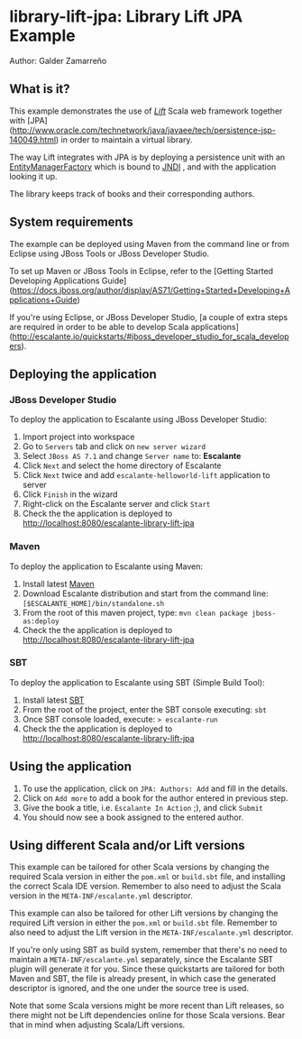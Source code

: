 # library-lift-jpa: Library Lift JPA Example

Author: Galder Zamarreño

## What is it?

This example demonstrates the use of [*Lift*](http://liftweb.net/) Scala web
framework together with [JPA]
(http://www.oracle.com/technetwork/java/javaee/tech/persistence-jsp-140049.html)
in order to maintain a virtual library.

The way Lift integrates with JPA is by deploying a persistence unit with an
[EntityManagerFactory](http://docs.oracle.com/javaee/6/api/javax/persistence/EntityManagerFactory.html)
which is bound to [JNDI](http://www.oracle.com/technetwork/java/jndi/index.html)
, and with the application looking it up.

The library keeps track of books and their corresponding authors.

## System requirements

The example can be deployed using Maven from the command line or from Eclipse
using JBoss Tools or JBoss Developer Studio.

To set up Maven or JBoss Tools in Eclipse, refer to the
[Getting Started Developing Applications Guide]
(https://docs.jboss.org/author/display/AS71/Getting+Started+Developing+Applications+Guide)

If you're using Eclipse, or JBoss Developer Studio,
[a couple of extra steps are required in order to be able to develop Scala applications]
(http://escalante.io/quickstarts/#jboss_developer_studio_for_scala_developers).

## Deploying the application

### JBoss Developer Studio

To deploy the application to Escalante using JBoss Developer Studio:

1. Import project into workspace
2. Go to `Servers` tab and click on `new server wizard`
3. Select `JBoss AS 7.1` and change `Server name` to: **Escalante**
4. Click `Next` and select the home directory of Escalante
5. Click `Next` twice and add `escalante-helloworld-lift` application to server
6. Click `Finish` in the wizard
7. Right-click on the Escalante server and click `Start`
8. Check the the application is deployed to
<http://localhost:8080/escalante-library-lift-jpa>

### Maven

To deploy the application to Escalante using Maven:

1. Install latest [Maven](http://maven.apache.org/download.cgi)
2. Download Escalante distribution and start from the command line:
`[$ESCALANTE_HOME]/bin/standalone.sh`
3. From the root of this maven project, type:
`mvn clean package jboss-as:deploy`
4. Check the the application is deployed to
<http://localhost:8080/escalante-library-lift-jpa>

### SBT

To deploy the application to Escalante using SBT (Simple Build Tool):

1. Install latest [SBT](http://www.scala-sbt.org/release/docs/Getting-Started/Setup.html)
2. From the root of the project, enter the SBT console executing: `sbt`
3. Once SBT console loaded, execute:
`> escalante-run`
4. Check the the application is deployed to
<http://localhost:8080/escalante-library-lift-jpa>

## Using the application

1. To use the application, click on `JPA: Authors: Add` and fill in the details.
2. Click on `Add more` to add a book for the author entered in previous step.
3. Give the book a title, i.e. `Escalante In Action` ;), and click `Submit`
4. You should now see a book assigned to the entered author.

## Using different Scala and/or Lift versions

This example can be tailored for other Scala versions by changing the required
Scala version in either the `pom.xml` or `build.sbt` file, and installing the
correct Scala IDE version. Remember to also need to adjust the Scala version
in the `META-INF/escalante.yml` descriptor.

This example can also be tailored for other Lift versions by changing the
required Lift version in either the `pom.xml` or `build.sbt` file.
Remember to also need to adjust the Lift version in the
`META-INF/escalante.yml` descriptor.

If you're only using SBT as build system, remember that there's no need to
maintain a `META-INF/escalante.yml` separately, since the Escalante SBT
plugin will generate it for you. Since these quickstarts are tailored for
both Maven and SBT, the file is already present, in which case the generated
descriptor is ignored, and the one under the source tree is used.

Note that some Scala versions might be more recent than Lift releases, so
there might not be Lift dependencies online for those Scala versions. Bear
that in mind when adjusting Scala/Lift versions.
